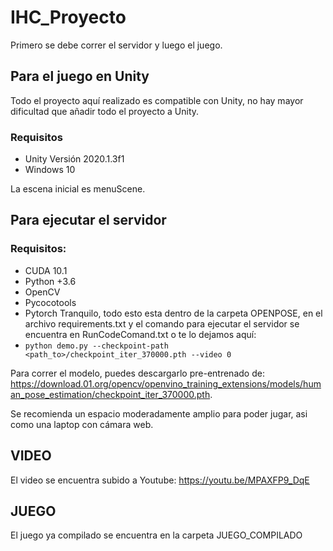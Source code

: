 # IHC_Proyecto
Primero se debe correr el servidor y luego el juego.

## Para el juego en Unity
Todo el proyecto aquí realizado es compatible con Unity, no hay mayor dificultad que añadir todo el proyecto a Unity.
### Requisitos
 * Unity Versión 2020.1.3f1
 * Windows 10

La escena inicial es menuScene.

## Para ejecutar el servidor
### Requisitos:
 * CUDA 10.1
 * Python +3.6
 * OpenCV
 * Pycocotools
 * Pytorch
Tranquilo, todo esto esta dentro de la carpeta OPENPOSE, en el archivo requirements.txt y el comando para ejecutar el servidor se encuentra en RunCodeComand.txt o te lo dejamos aquí:
* `python demo.py --checkpoint-path <path_to>/checkpoint_iter_370000.pth --video 0`

Para correr el modelo, puedes descargarlo pre-entrenado de: https://download.01.org/opencv/openvino_training_extensions/models/human_pose_estimation/checkpoint_iter_370000.pth.

Se recomienda un espacio moderadamente amplio para poder jugar, asi como una laptop con cámara web.

## VIDEO
El video se encuentra subido a Youtube: https://youtu.be/MPAXFP9_DqE

## JUEGO
El juego ya compilado se encuentra en la carpeta JUEGO_COMPILADO
